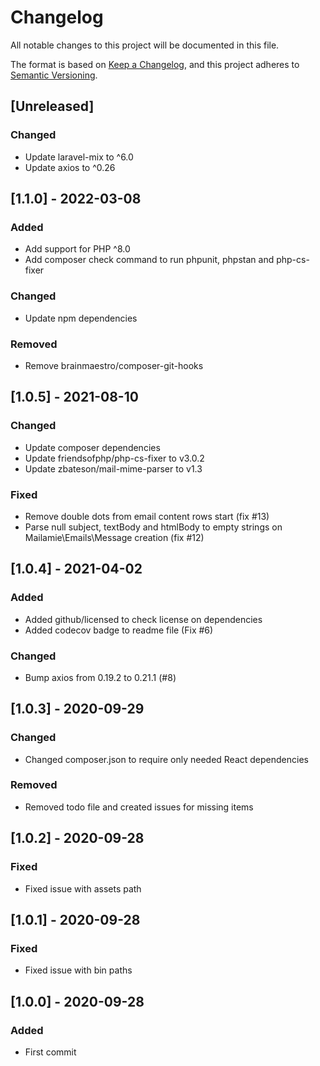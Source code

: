 # Changelog
All notable changes to this project will be documented in this file.

The format is based on [Keep a Changelog](https://keepachangelog.com/en/1.0.0/),
and this project adheres to [Semantic Versioning](https://semver.org/spec/v2.0.0.html).

## [Unreleased]

### Changed
- Update laravel-mix to ^6.0
- Update axios to ^0.26

## [1.1.0] - 2022-03-08

### Added
- Add support for PHP ^8.0
- Add composer check command to run phpunit, phpstan and php-cs-fixer

### Changed
- Update npm dependencies

### Removed
- Remove brainmaestro/composer-git-hooks

## [1.0.5] - 2021-08-10

### Changed
- Update composer dependencies
- Update friendsofphp/php-cs-fixer to v3.0.2
- Update zbateson/mail-mime-parser to v1.3

### Fixed
- Remove double dots from email content rows start (fix #13)
- Parse null subject, textBody and htmlBody to empty strings on Mailamie\Emails\Message creation (fix #12)

## [1.0.4] - 2021-04-02

### Added
- Added github/licensed to check license on dependencies
- Added codecov badge to readme file (Fix #6)

### Changed
- Bump axios from 0.19.2 to 0.21.1 (#8)

## [1.0.3] - 2020-09-29

### Changed
- Changed composer.json to require only needed React dependencies

### Removed
- Removed todo file and created issues for missing items

## [1.0.2] - 2020-09-28

### Fixed
- Fixed issue with assets path

## [1.0.1] - 2020-09-28

### Fixed
- Fixed issue with bin paths

## [1.0.0] - 2020-09-28

### Added
- First commit
